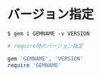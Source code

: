 # バージョン指定
```
$ gem i GEMNAME -v VERSION
```

```ruby
# require時のバージョン指定

gem 'GEMNAME', 'VERSION'
require 'GEMNAME'
```
